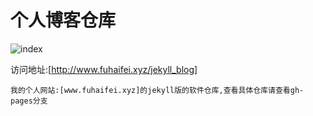 个人博客仓库
====
 
 ![index](http://7xrtds.com1.z0.glb.clouddn.com/img/index/jekyll_blog.png)

  访问地址:[http://www.fuhaifei.xyz/jekyll_blog]

	我的个人网站:[www.fuhaifei.xyz]的jekyll版的软件仓库,查看具体仓库请查看gh-pages分支

[http://www.fuhaifei.xyz/jekyll_blog]:http://www.fuhaifei.xyz/jekyll_blog

[www.fuhaifei.xyz]:http://www.fuhaifei.xyz